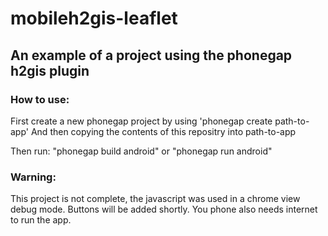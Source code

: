 mobileh2gis-leaflet
===================

## An example of a project using the phonegap h2gis plugin

### How to use:
First create a new phonegap project by using 'phonegap create  path-to-app' 
And then copying the contents of this repositry into path-to-app

Then run: "phonegap build android" or "phonegap run android"

### Warning:

This project is not complete, the javascript was used in a chrome view debug mode. Buttons will be added shortly. You phone also needs internet to run the app.


